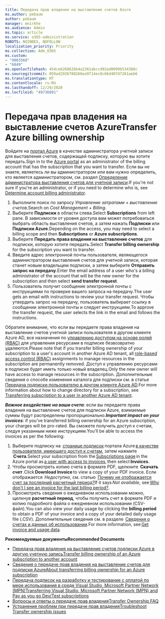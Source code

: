 ```yaml
---
title: Передача прав владения на выставление счетов Azure
ms.author: pebaum
author: pebaum
manager: mnirkhe
ms.audience: Admin
ms.topic: article
ms.service: o365-administration
ROBOTS: NOINDEX, NOFOLLOW
localization_priority: Priority
ms.collection: Adm_O365
ms.custom:
- "9003560"
- "6849"
ms.openlocfilehash: 454ce626862bb4a2361abccd92ad0099b534388c
ms.sourcegitcommit: 059ad2936788266ea9714ec8c66d407d7261aeb6
ms.translationtype: HT
ms.contentlocale: ru-RU
ms.lasthandoff: 12/29/2020
ms.locfileid: "49736891"
---
```

# <a name="transfer-azure-billing-ownership"></a><span data-ttu-id="e1317-102">Передача прав владения на выставление счетов Azure</span><span class="sxs-lookup"><span data-stu-id="e1317-102">Transfer Azure billing ownership</span></span>

<span data-ttu-id="e1317-103">Войдите на [портал Azure](https://portal.azure.com/) в качестве администратора учетной записи для выставления счетов, содержащей подписку, которую вы хотите передать.</span><span class="sxs-lookup"><span data-stu-id="e1317-103">Sign in to the [Azure portal](https://portal.azure.com/) as an administrator of the billing account that has the subscription that you want to transfer.</span></span> <span data-ttu-id="e1317-104">Если вы не знаете, являетесь ли вы администратором или вам нужно определить, кто является администратором, см. раздел [Определение администратора выставления счетов для учетной записи](https://docs.microsoft.com/azure/cost-management-billing/understand/subscription-transfer#whoisaa).</span><span class="sxs-lookup"><span data-stu-id="e1317-104">If you're not sure if you're an administrator, or if you need to determine who is, see [Determine account billing administrator](https://docs.microsoft.com/azure/cost-management-billing/understand/subscription-transfer#whoisaa).</span></span>

1. <span data-ttu-id="e1317-105">Выполните поиск по запросу _Управление затратами + выставление счетов_.</span><span class="sxs-lookup"><span data-stu-id="e1317-105">Search on _Cost Management + Billing_.</span></span>
1. <span data-ttu-id="e1317-106">Выберите **Подписки** в области слева.</span><span class="sxs-lookup"><span data-stu-id="e1317-106">Select **Subscriptions** from left pane.</span></span> <span data-ttu-id="e1317-107">В зависимости от уровня доступа вам может потребоваться выбрать область выставления счетов, а затем нажать **Подписки** или **Подписки Azure**.</span><span class="sxs-lookup"><span data-stu-id="e1317-107">Depending on the access, you may need to select a billing scope and then **Subscriptions** or **Azure subscriptions**.</span></span>
1. <span data-ttu-id="e1317-108">Выберите **Передать права владения на выставление счетов** для подписки, которую хотите передать.</span><span class="sxs-lookup"><span data-stu-id="e1317-108">Select **Transfer billing ownership** for the subscription you want to transfer.</span></span>
1. <span data-ttu-id="e1317-109">Введите адрес электронной почты пользователя, являющегося администратором выставления счетов для учетной записи, которая станет новым владельцем подписки, а затем выберите **Отправить запрос на передачу**.</span><span class="sxs-lookup"><span data-stu-id="e1317-109">Enter the email address of a user who's a billing administrator of the account that will be the new owner for the subscription and then select **send transfer request**.</span></span>
1. <span data-ttu-id="e1317-110">Пользователь получит сообщение электронной почты с инструкциями по проверке вашего запроса на передачу.</span><span class="sxs-lookup"><span data-stu-id="e1317-110">The user gets an email with instructions to review your transfer request.</span></span> <span data-ttu-id="e1317-111">Чтобы утвердить запрос на передачу, пользователь выбирает ссылку в сообщении электронной почты и следует инструкциям.</span><span class="sxs-lookup"><span data-stu-id="e1317-111">To approve the transfer request, the user selects the link in the email and follows the instructions.</span></span>

<span data-ttu-id="e1317-112">Обратите внимание, что если вы передаете права владения на выставление счетов учетной записи пользователя в другом клиенте Azure AD, все назначения по [управлению доступом на основе ролей (RBAC)](https://docs.microsoft.com/azure/role-based-access-control/overview?WT.mc_id=Portal-Microsoft_Azure_Support) для управления ресурсами в подписке безвозвратно удаляются.</span><span class="sxs-lookup"><span data-stu-id="e1317-112">Please note that if you transfer billing ownership of your subscription to a user's account in another Azure AD tenant, all [role-based access control (RBAC)](https://docs.microsoft.com/azure/role-based-access-control/overview?WT.mc_id=Portal-Microsoft_Azure_Support) assignments to manage resources in the subscription are permanently removed.</span></span> <span data-ttu-id="e1317-113">Доступ к управлению ресурсами в подписке будет иметь только новый владелец.</span><span class="sxs-lookup"><span data-stu-id="e1317-113">Only the new owner will have access to manage resources in the subscription.</span></span> <span data-ttu-id="e1317-114">Дополнительные сведения о способе изменения каталога для подписки см. в статье [Передача подписки пользователю в другом клиенте Azure AD](https://docs.microsoft.com/azure/active-directory/managed-identities-azure-resources/known-issues?WT.mc_id=Portal-Microsoft_Azure_Support).</span><span class="sxs-lookup"><span data-stu-id="e1317-114">For more information about how to change directory for a subscription, see [Transferring subscription to a user in another Azure AD tenant](https://docs.microsoft.com/azure/active-directory/managed-identities-azure-resources/known-issues?WT.mc_id=Portal-Microsoft_Azure_Support).</span></span>

<span data-ttu-id="e1317-115">_**Важное воздействие на ваши счета**_: если вы передаете права владения на выставление счетов для подписки Azure, взимаемые суммы будут распределены пропорционально.</span><span class="sxs-lookup"><span data-stu-id="e1317-115">_**Important impact on your invoices**_: if you've transferred billing ownership for an Azure subscription, your charges will be pro-rated.</span></span> <span data-ttu-id="e1317-116">Вы сможете получить доступ к счетам, следуя указанным ниже инструкциям.</span><span class="sxs-lookup"><span data-stu-id="e1317-116">You'll be able to access the invoices as per the following:</span></span>  

1. <span data-ttu-id="e1317-117">Выберите подписку на  [странице подписок](https://portal.azure.com/#blade/Microsoft_Azure_Billing/SubscriptionsBlade) портала Azure [в качестве пользователя, имеющего доступ к счетам](https://docs.microsoft.com/azure/cost-management-billing/manage/manage-billing-access?WT.mc_id=Portal-Microsoft_Azure_Support), затем нажмите  **Счета**.</span><span class="sxs-lookup"><span data-stu-id="e1317-117">Select your subscription from the [Subscriptions page](https://portal.azure.com/#blade/Microsoft_Azure_Billing/SubscriptionsBlade) in the Azure portal as [a user with access to invoices](https://docs.microsoft.com/azure/cost-management-billing/manage/manage-billing-access?WT.mc_id=Portal-Microsoft_Azure_Support), then select **Invoices**.</span></span>
1. <span data-ttu-id="e1317-118">Чтобы просмотреть копию счета в формате PDF, щелкните  **Скачать счет** .</span><span class="sxs-lookup"><span data-stu-id="e1317-118">Click **Download Invoice** to view a copy of your PDF invoice.</span></span> <span data-ttu-id="e1317-119">Если отображается  _Недоступно_, см. статью  [Почему не отображается счет за последний расчетный период?](https://docs.microsoft.com/azure/cost-management-billing/manage/download-azure-invoice-daily-usage-date?WT.mc_id=Portal-Microsoft_Azure_Support#noinvoice)</span><span class="sxs-lookup"><span data-stu-id="e1317-119">If it says _Not available_, see [Why don't I see an invoice for the last billing period?](https://docs.microsoft.com/azure/cost-management-billing/manage/download-azure-invoice-daily-usage-date?WT.mc_id=Portal-Microsoft_Azure_Support#noinvoice).</span></span>
1. <span data-ttu-id="e1317-120">Просмотреть сведения о ежедневном использовании можно, щелкнув **расчетный период**, чтобы получить счет в формате PDF и копию подробного файла о ежедневном использовании (CSV-файл).</span><span class="sxs-lookup"><span data-stu-id="e1317-120">You can also view your daily usage by clicking the **billing period** to obtain a PDF of your invoice and a copy of your detailed daily usage file (.CSV).</span></span> <span data-ttu-id="e1317-121">Дополнительные сведения см. в разделе  [Сведения о счетах и данных об использовании](https://docs.microsoft.com/azure/cost-management-billing/manage/download-azure-invoice-daily-usage-date?WT.mc_id=Portal-Microsoft_Azure_Support).</span><span class="sxs-lookup"><span data-stu-id="e1317-121">For more information, see [Get invoice and usage data](https://docs.microsoft.com/azure/cost-management-billing/manage/download-azure-invoice-daily-usage-date?WT.mc_id=Portal-Microsoft_Azure_Support).</span></span>

<span data-ttu-id="e1317-122">**Рекомендуемые документы**</span><span class="sxs-lookup"><span data-stu-id="e1317-122">**Recommended Documents**</span></span>

- [<span data-ttu-id="e1317-123">Передача прав владения на выставление счетов подписки Azure в другую учетную запись</span><span class="sxs-lookup"><span data-stu-id="e1317-123">Transfer billing ownership of an Azure subscription to another account</span></span>](https://docs.microsoft.com/azure/cost-management-billing/manage/billing-subscription-transfer)
- [<span data-ttu-id="e1317-124">Сведения о передаче прав владения на выставление счетов для подписки Azure</span><span class="sxs-lookup"><span data-stu-id="e1317-124">About transferring billing ownership for an Azure subscription</span></span>](https://docs.microsoft.com//azure/cost-management-billing/understand/subscription-transfer)
- [<span data-ttu-id="e1317-125">Передача подписок на разработку и тестирование с оплатой по мере использования в среде Visual Studio, Microsoft Partner Network (MPN)</span><span class="sxs-lookup"><span data-stu-id="e1317-125">Transferring Visual Studio, Microsoft Partner Network (MPN) and Pay as you go Dev/Test subscriptions</span></span>](https://docs.microsoft.com/azure/billing/billing-subscription-transfer?WT.mc_id=Portal-Microsoft_Azure_Support#transferring-visual-studio-microsoft-partner-network-mpn-and-pay-as-you-go-devtest-subscriptions)
- [<span data-ttu-id="e1317-126">Вопросы и ответы о передаче прав владения</span><span class="sxs-lookup"><span data-stu-id="e1317-126">Transfer Ownership FAQ</span></span>](https://docs.microsoft.com/azure/billing/billing-subscription-transfer?WT.mc_id=Portal-Microsoft_Azure_Support#frequently-asked-questions-faq-for-senders)
- [<span data-ttu-id="e1317-127">Устранение проблем при передаче прав владения</span><span class="sxs-lookup"><span data-stu-id="e1317-127">Troubleshoot Transfer ownership issues</span></span>](https://docs.microsoft.com/azure/billing/billing-subscription-transfer?WT.mc_id=Portal-Microsoft_Azure_Support#troubleshooting)
